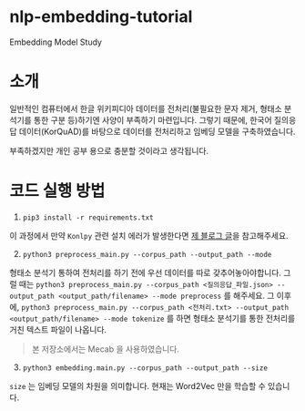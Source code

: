 # nlp-embedding-tutorial
Embedding Model Study

# 소개

일반적인 컴퓨터에서 한글 위키피디아 데이터를 전처리(불필요한 문자 제거, 형태소 분석기를 통한 구분 등)하기엔 사양이 부족하기 마련입니다.
그렇기 때문에, 한국어 질의응답 데이터(KorQuAD)를 바탕으로 데이터를 전처리하고 임베딩 모델을 구축하였습니다.

부족하겠지만 개인 공부 용으로 충분할 것이라고 생각됩니다.

# 코드 실행 방법

1. `pip3 install -r requirements.txt`

이 과정에서 만약 `Konlpy` 관련 설치 에러가 발생한다면 [제 블로그 글](https://judepark96.github.io/blog/mecab/nlp/2020/02/29/Mac-OS-X-%EC%97%90%EC%84%9C-MeCab-%EC%84%A4%EC%B9%98-%EC%97%90%EB%9F%AC-%ED%95%B4%EA%B2%B0.html)을 참고해주세요.

2. `python3 preprocess_main.py --corpus_path --output_path --mode`

형태소 분석기 통하여 전처리를 하기 전에 우선 데이터를 따로 갖추어놓아야합니다. 그럴 때는 `python3 preprocess_main.py --corpus_path <질의응답_파일.json> --output_path <output_path/filename> --mode preprocess` 를 해주세요.
그 이후에, `python3 preprocess_main.py --corpus_path <전처리.txt> --output_path <output_path/filename> --mode tokenize` 를 하면 형태소 분석기를 통한 전처리를 거친 텍스트 파일이 나옵니다.

> 본 저장소에서는 Mecab 을 사용하였습니다.

3. `python3 embedding.main.py --corpus_path --output_path --size`

`size` 는 임베딩 모델의 차원을 의미합니다. 현재는 Word2Vec 만을 학습할 수 있습니다.
